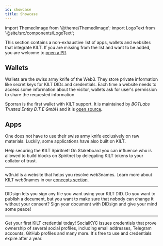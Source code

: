 ```yaml
---
id: showcase
title: Showcase
---
```


import ThemedImage from '@theme/ThemedImage';
import LogoText from '@site/src/components/LogoText';

This section contains a non-exhaustive list of apps, wallets and websites that integrate KILT.
If you are missing from the list and want to be added, you are welcome to [open a PR](https://github.com/KILTprotocol/docs/edit/develop/docs/develop/showcase.md).

## Wallets

Wallets are the swiss army knife of the Web3.
They store private information like secret keys for KILT DIDs and credentials.
Each time a website needs to access some information about the visitor, wallets ask for user's permission to share the requested information.

<LogoText
    linkTo='https://sporran.org'
    srcLight='/img/showcase/sporran_light.svg'
    srcDark='/img/showcase/sporran_dark.svg'
    width='90'
    alt='bte-sporran-wallet-logo'>
    Sporran is the first wallet with KILT support.
    It is maintained by _BOTLabs Trusted Entity B.T.E GmbH_ and it is [open source](https://github.com/BTE-Trusted-Entity/sporran-extension).
</LogoText>

## Apps

One does not have to use their swiss army knife exclusively on raw materials.
Luckily, some applications have also built on KILT.

<LogoText
    linkTo='https://stakeboard.kilt.io/'
    srcLight='/img/showcase/stakeboard_light.svg'
    srcDark='/img/showcase/stakeboard_dark.svg'
    width='180'
    alt='bte-stakeboard-logo'>
    Help securing the KILT Spiritnet!
    On Stakeboard you can influence who is allowed to build blocks on Spiritnet by delegating KILT tokens to your collator of trust.
</LogoText>

---

<LogoText
    linkTo='https://w3n.id'
    srcLight='/img/showcase/w3n_light.svg'
    srcDark='/img/showcase/w3n_dark.svg'
    width='80'
    alt='bte-w3n-id-logo'>
    w3n.id is a website that helps you resolve web3names.
    Learn more about KILT web3names in our [concepts section](../concepts/03_web3names.md).
</LogoText>

---

<LogoText
    linkTo='https://didsign.io/'
    srcLight='/img/showcase/didsign_light.svg'
    srcDark='/img/showcase/didsign_dark.svg'
    width='140'
    alt='bte-didsign-logo'>
    DIDsign lets you sign any file you want using your KILT DID.
    Do you want to publish a document, but you want to make sure that nobody can change it without your consent?
    Sign your document with DIDsign and give your mind some peace!
</LogoText>

---

<LogoText
    linkTo='https://socialkyc.io/'
    srcLight='/img/showcase/skyc_light.svg'
    srcDark='/img/showcase/skyc_dark.svg'
    width='110'
    alt='bte-socialkyc-logo'>
    Get your first KILT credential today!
    SocialKYC issues credentials that prove ownership of several social profiles, including email addresses, Telegram accounts, GitHub profiles and many more.
    It's free to use and credentials expire after a year.
</LogoText>
